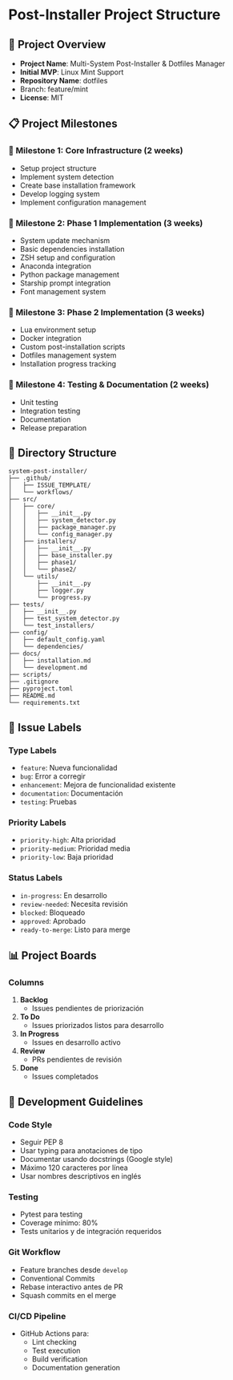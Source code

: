 # Post-Installer Project Structure

## 🎯 Project Overview
- **Project Name**: Multi-System Post-Installer & Dotfiles Manager
- **Initial MVP**: Linux Mint Support
- **Repository Name**: dotfiles
- Branch: feature/mint
- **License**: MIT

## 📋 Project Milestones

### 🏁 Milestone 1: Core Infrastructure (2 weeks)
- Setup project structure
- Implement system detection
- Create base installation framework
- Develop logging system
- Implement configuration management

### 🏁 Milestone 2: Phase 1 Implementation (3 weeks)
- System update mechanism
- Basic dependencies installation
- ZSH setup and configuration
- Anaconda integration
- Python package management
- Starship prompt integration
- Font management system

### 🏁 Milestone 3: Phase 2 Implementation (3 weeks)
- Lua environment setup
- Docker integration
- Custom post-installation scripts
- Dotfiles management system
- Installation progress tracking

### 🏁 Milestone 4: Testing & Documentation (2 weeks)
- Unit testing
- Integration testing
- Documentation
- Release preparation

## 📁 Directory Structure
```
system-post-installer/
├── .github/
│   ├── ISSUE_TEMPLATE/
│   └── workflows/
├── src/
│   ├── core/
│   │   ├── __init__.py
│   │   ├── system_detector.py
│   │   ├── package_manager.py
│   │   └── config_manager.py
│   ├── installers/
│   │   ├── __init__.py
│   │   ├── base_installer.py
│   │   ├── phase1/
│   │   └── phase2/
│   └── utils/
│       ├── __init__.py
│       ├── logger.py
│       └── progress.py
├── tests/
│   ├── __init__.py
│   ├── test_system_detector.py
│   └── test_installers/
├── config/
│   ├── default_config.yaml
│   └── dependencies/
├── docs/
│   ├── installation.md
│   └── development.md
├── scripts/
├── .gitignore
├── pyproject.toml
├── README.md
└── requirements.txt
```

## 🎫 Issue Labels

### Type Labels
- `feature`: Nueva funcionalidad
- `bug`: Error a corregir
- `enhancement`: Mejora de funcionalidad existente
- `documentation`: Documentación
- `testing`: Pruebas

### Priority Labels
- `priority-high`: Alta prioridad
- `priority-medium`: Prioridad media
- `priority-low`: Baja prioridad

### Status Labels
- `in-progress`: En desarrollo
- `review-needed`: Necesita revisión
- `blocked`: Bloqueado
- `approved`: Aprobado
- `ready-to-merge`: Listo para merge

## 📊 Project Boards

### Columns
1. **Backlog**
   - Issues pendientes de priorización
2. **To Do**
   - Issues priorizados listos para desarrollo
3. **In Progress**
   - Issues en desarrollo activo
4. **Review**
   - PRs pendientes de revisión
5. **Done**
   - Issues completados

## 🔧 Development Guidelines

### Code Style
- Seguir PEP 8
- Usar typing para anotaciones de tipo
- Documentar usando docstrings (Google style)
- Máximo 120 caracteres por línea
- Usar nombres descriptivos en inglés

### Testing
- Pytest para testing
- Coverage mínimo: 80%
- Tests unitarios y de integración requeridos

### Git Workflow
- Feature branches desde `develop`
- Conventional Commits
- Rebase interactivo antes de PR
- Squash commits en el merge

### CI/CD Pipeline
- GitHub Actions para:
  - Lint checking
  - Test execution
  - Build verification
  - Documentation generation
